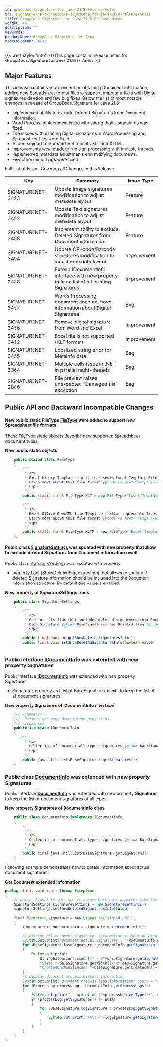```yaml
---
id: groupdocs-signature-for-java-21-8-release-notes
url: signature/java/groupdocs-signature-for-java-21-8-release-notes
title: GroupDocs.Signature for Java 21.8 Release Notes
weight: 44
description: ""
keywords: 
productName: GroupDocs.Signature for Java
hideChildren: False
---
```

{{< alert style="info" >}}This page contains release notes for GroupDocs.Signature for Java 21.8{{< /alert >}}

## Major Features

This release contains improvement on obtaining Document information, adding new Spreadsheet format files to support, important fixes with Digital signatures deletion and few bug fixes.
Below the list of most notable changes in release of GroupDocs.Signature for Java 21.8:

* Implemented ability to exclude Deleted Signatures from Document information.
* Word Processing document issue with saving digital signatures was fixed.
* The issues with deleting Digital signatures in Word Processing and Spreadsheet files were fixed.
* Added support of Spreadsheet formats XLT and XLTM.
* Improvements were made to run sign processing with multiple threads.
* Implemented metadata adjustments ehn midifying documents.
* Few other minor bugs were fixed.

Full List of Issues Covering all Changes in this Release

| Key | Summary | Issue Type |
| --- | --- | --- |
| SIGNATURENET-3493 | Update Image signatures modification to adjust metadata layout  | Feature |
| SIGNATURENET-3492 | Update Text signatures modification to adjust metadata layout  | Feature |
| SIGNATURENET-3458 | Implement ability to exclude Deleted Signatures from Document information  | Feature |
| SIGNATURENET-3494 | Update QR-code/Barcode signatures modification to adjust metadata layout  | Improvement |
| SIGNATURENET-3483 | Extend IDocumentInfo interface with new property to keep list of all existing Signatures  | Improvement |
| SIGNATURENET-3457 | Words Processing document does not have information about Digital Signatures | Bug |
| SIGNATURENET-3456 | Remove digital signature from Word and Excel | Improvement |
| SIGNATURENET-3412 | Excel file is not supported (XLT format) | Improvement |
| SIGNATURENET-3455 | Localized string error for MetaInfo data  | Bug |
| SIGNATURENET-3364 | Multiple calls issue in .NET in parallel multi-threads  | Bug |
| SIGNATURENET-2886 | File preview raises unexpected "Damaged file" exception  | Bug |

## Public API and Backward Incompatible Changes

#### New public static FileType [FileType](https://apireference.groupdocs.com/signature/java/com.groupdocs.signature.domain.documentpreview/FileType) were added to support new Spreadsheet file formats

These FileType static objects describe new supported Spreadsheet document types.

**New public static objects**

```java
    public sealed class FileType
    {
		/**
		 * <p>
		 * Excel binary Template (.xlt) represents Excel Template File Format.
		 * Learn more about this file format {@code <a href="https://wiki.fileformat.com/spreadsheet/xlt">here</a>}.
		 * </p>
		 */
		public static final FileType XLT = new FileType("Excel Template file", ".xlt");

		/**
		 * <p>
		 * Excel Office OpenXML file Template (.xltm) represents Excel Template File Format.
		 * Learn more about this file format {@code <a href="https://wiki.fileformat.com/spreadsheet/xltm">here</a>}.
		 * </p>
		 */
		public static final FileType XLTM = new FileType("Excel Template file", ".xltm");
    };
```

#### Public class [SignatureSettings](https://apireference.groupdocs.com/signature/java/com.groupdocs.signature/SignatureSettings) was updated with new property that allow to exclude deleted Signatures from Document information result

Public class [SignatureSettings](https://apireference.groupdocs.com/signature/java/com.groupdocs.signature/SignatureSettings) was updated with property

* property bool [ShowDeletedSiganturesInfo] that allows to specify if deleted Signature information should be included into the Document Information structure. By default this value is enabled.

**New property of SignatureSettings class**

```java
    public class SignatureSettings
    {
        /**
		 * <p>
		 * Gets or sets flag that includes deleted signatures into Document Info result.
		 * Each Signature {@link BaseSignature} has Deleted flag {@code BaseSignature.Deleted}({@link BaseSignature#getDeleted}/{@link BaseSignature#setDeleted(boolean)}) to detect if it was deleted.
		 * </p>
		 */		
		public final boolean getShowDeletedSiganturesInfo();		
		public final void setShowDeletedSiganturesInfo(boolean value)
		
```

### Public interface [IDocumentInfo](https://apireference.groupdocs.com/signature/java/com.groupdocs.signature.domain.documentpreview/IDocumentInfo) was extended with new property Signatures

Public interface **[IDocumentInfo](https://apireference.groupdocs.com/signature/java/com.groupdocs.signature.domain.documentpreview/IDocumentInfo)** was extended with new property Signatures.

* Signatures property as IList of BaseSignature objects to keep the list of all document signatures.

**New property Signatures of IDocumentInfo interface**

```java
    /// <summary>
    ///  Defines document description properties.
    /// </summary>
    public interface IDocumentInfo
	{
       /**
		 * <p>
		 * Collection of document all types signatures {@link BaseSignature}.
		 * </p>
		 */		
		public java.util.List<BaseSignature> getSignatures();
	}
```

### Public class [DocumentInfo](https://apireference.groupdocs.com/signature/java/com.groupdocs.signature.domain.documentpreview/DocumentInfo) was extended with new property Signatures

Public interface **[DocumentInfo](https://apireference.groupdocs.com/signature/java/com.groupdocs.signature.domain.documentpreview/DocumentInfo)** was extended with new property **Signatures** to keep the list of document signatures of all types.

**New property Signatures of DocumentInfo class**

```java
    public class DocumentInfo implements IDocumentInfo
	{
        ...
         /**
		 * <p>
		 * Collection of document all types signatures {@link BaseSignature}.
		 * </p>
		 */		
		public final java.util.List<BaseSignature> getSignatures()
	}
```

Following example demonstrates how to obtain information about actual document signatures.

**Get Document extended information**

```java
public static void run() throws Exception
{
    // define Signature settings to remove Deleted signatures from the list
    SignatureSettings signatureSettings = new SignatureSettings();
    signatureSettings.setShowDeletedSiganturesInfo(false);
	
    final Signature signature = new Signature("signed.pdf");
    {
        IDocumentInfo documentInfo = signature.getDocumentInfo();

		// display all document signatures information without deleted ones
		System.out.print("Document actual Signatures : "+documentInfo.getSignatures().size());
		for (BaseSignature baseSignature : documentInfo.getSignatures())
		{
			System.out.print(
				StringExtensions.concat(" - #"+baseSignature.getSignatureId()+": Type: "+baseSignature.getSignatureType()+" Location: "+baseSignature.getLeft()+"x"+baseSignature.getTop()+". ",
				"Size: "+baseSignature.getWidth()+"x"+baseSignature.getHeight()+". ",
				"CreatedOn/ModifiedOn: "+baseSignature.getCreatedOn()+" / "+baseSignature.getModifiedOn()));
		}                
		// display document process history information
		System.out.print("Document Process logs information: count = "+documentInfo.getProcessLogs().size());
		for (ProcessLog processLog : documentInfo.getProcessLogs())
		{
			System.out.print(" - operation ["+processLog.getType()+"] on {processLog.Date.ToShortDateString()}. Succedded/Failed {processLog.Succeeded}/{processLog.Failed}. Message: {processLog.Message} : ");
			if (processLog.getSignatures() != null)
			{
				for (BaseSignature logSignature : processLog.getSignatures())
				{
					System.out.print("\t\t -"+logSignature.getSignatureType()+" #"+logSignature.getSignatureId()+" at "+logSignature.getTop()+" x "+logSignature.getLeft()+" pos;");
				}
			}
		}
    }
}
```
